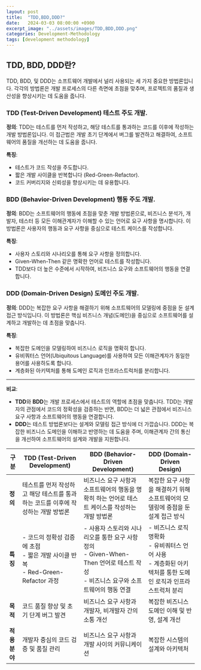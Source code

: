 ```yaml
---
layout: post
title:  "TDD,BDD,DDD?"
date:   2024-03-03 08:00:00 +0900
excerpt_image: "../assets/images/TDD,BDD,DDD.png"
categories: Development-Methodology 
tags: [development methodology]
---
```

## TDD, BDD, DDD란?

TDD, BDD, 및 DDD는 소프트웨어 개발에서 널리 사용되는 세 가지 중요한 방법론입니다. 각각의 방법론은 개발 프로세스의 다른 측면에 초점을 맞추며, 프로젝트의 품질과 생산성을 향상시키는 데 도움을 줍니다.

### TDD (Test-Driven Development) 테스트 주도 개발.

**정의**: TDD는 테스트를 먼저 작성하고, 해당 테스트를 통과하는 코드를 이후에 작성하는 개발 방법론입니다. 이 접근법은 개발 초기 단계에서 버그를 발견하고 해결하여, 소프트웨어의 품질을 개선하는 데 도움을 줍니다.

**특징**:
- 테스트가 코드 작성을 주도합니다.
- 짧은 개발 사이클을 반복합니다 (Red-Green-Refactor).
- 코드 커버리지와 신뢰성을 향상시키는 데 유용합니다.

### BDD (Behavior-Driven Development) 행동 주도 개발.

**정의**: BDD는 소프트웨어의 행동에 초점을 맞춘 개발 방법론으로, 비즈니스 분석가, 개발자, 테스터 등 모든 이해관계자가 이해할 수 있는 언어로 요구 사항을 명시합니다. 이 방법론은 사용자의 행동과 요구 사항을 중심으로 테스트 케이스를 작성합니다.

**특징**:
- 사용자 스토리와 시나리오를 통해 요구 사항을 정의합니다.
- Given-When-Then 같은 명확한 언어로 테스트를 작성합니다.
- TDD보다 더 높은 수준에서 시작하여, 비즈니스 요구와 소프트웨어의 행동을 연결합니다.

### DDD (Domain-Driven Design) 도메인 주도 개발.

**정의**: DDD는 복잡한 요구 사항을 해결하기 위해 소프트웨어의 모델링에 중점을 둔 설계 접근 방식입니다. 이 방법론은 핵심 비즈니스 개념(도메인)을 중심으로 소프트웨어를 설계하고 개발하는 데 초점을 맞춥니다.

**특징**:
- 복잡한 도메인을 모델링하여 비즈니스 로직을 명확히 합니다.
- 유비쿼터스 언어(Ubiquitous Language)를 사용하여 모든 이해관계자가 동일한 용어를 사용하도록 합니다.
- 계층화된 아키텍처를 통해 도메인 로직과 인프라스트럭처를 분리합니다.



---

**비교**:

- **TDD**와 **BDD**는 개발 프로세스에서 테스트의 역할에 초점을 맞춥니다. TDD는 개발자의 관점에서 코드의 정확성을 검증하는 반면, BDD는 더 넓은 관점에서 비즈니스 요구 사항과 소프트웨어의 행동을 연결합니다.
- **DDD**는 테스트 방법론보다는 설계와 모델링 접근 방식에 더 가깝습니다. DDD는 복잡한 비즈니스 도메인을 이해하고 반영하는 데 도움을 주며, 이해관계자 간의 통신을 개선하여 소프트웨어의 설계와 개발을 지원합니다.

| 구분          | TDD (Test-Driven Development)                                | BDD (Behavior-Driven Development)                            | DDD (Domain-Driven Design)                                   |
| ------------- | ------------------------------------------------------------ | ------------------------------------------------------------ | ------------------------------------------------------------ |
| **정의**      | 테스트를 먼저 작성하고 해당 테스트를 통과하는 코드를 이후에 작성하는 개발 방법론 | 비즈니스 요구 사항과 소프트웨어의 행동을 명확히 하는 언어로 테스트 케이스를 작성하는 개발 방법론 | 복잡한 요구 사항을 해결하기 위해 소프트웨어의 모델링에 중점을 둔 설계 접근 방식 |
| **특징**      | - 코드의 정확성 검증에 초점<br>- 짧은 개발 사이클 반복<br>- Red-Green-Refactor 과정 | - 사용자 스토리와 시나리오를 통한 요구 사항 정의<br>- Given-When-Then 언어로 테스트 작성<br>- 비즈니스 요구와 소프트웨어의 행동 연결 | - 비즈니스 로직 명확화<br>- 유비쿼터스 언어 사용<br>- 계층화된 아키텍처를 통한 도메인 로직과 인프라스트럭처 분리 |
| **목적**      | 코드 품질 향상 및 초기 단계 버그 발견                        | 비즈니스 요구 사항과 개발자, 비개발자 간의 소통 개선         | 복잡한 비즈니스 도메인 이해 및 반영, 설계 개선               |
| **적용 분야** | 개발자 중심의 코드 검증 및 품질 관리                         | 비즈니스 요구 사항과 개발 사이의 커뮤니케이션                | 복잡한 시스템의 설계와 아키텍처                              |

